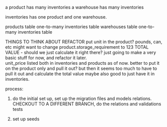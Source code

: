 a product has many inventories
a warehouse has many inventories

inventories has one product and one warehouse.

products table     one-to-many    inventories table
warehouses table   one-to-many    inventories table

THINGS TO THINK ABOUT REFACTOR
put unit in the product?  pounds, can, etc
might want to change product.storage_requirement to 123
TOTAL VALUE - should we just calculate it right there?  just going to
     make a very basic stuff for now, and refactor it later.  
unit_price listed both in inventories and products as of now.  better to
  put it on the product only and pull it out?  but then it seems too much
  to have to pull it out and calculate the total value
  maybe also good to just have it in inventories.  




process:
1. do the initial set up, set up the migration files and models relations. CHECKOUT TO A DIFFERENT BRANCH, do the relations and validations tests

2. set up seeds
